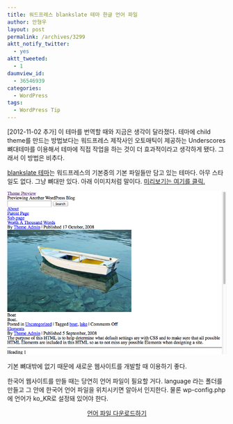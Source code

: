 ```yaml
---
title: 워드프레스 blankslate 테마 한글 언어 파일
author: 안형우
layout: post
permalink: /archives/3299
aktt_notify_twitter:
  - yes
aktt_tweeted:
  - 1
daumview_id:
  - 36546939
categories:
  - WordPress
tags:
  - WordPress Tip
---
```

[2012-11-02 추가] 이 테마를 번역할 때와 지금은 생각이 달라졌다. 테마에 child theme를 만드는 방법보다는 워드프레스 제작사인 오토매틱이 제공하는 Underscores 뼈대테마를 이용해서 테마에 직접 작업을 하는 것이 더 효과적이라고 생각하게 됐다. 그래서 이 방법은 비추다.

[blankslate 테마][1]는 워드프레스의 기본중의 기본 파일들만 담고 있는 테마다. 아무 스타일도 없다. 그냥 뼈대만 있다. 아래 이미지처럼 말이다. [미리보기는 여기를 클릭.][2]

<img class="aligncenter" src="/uploads/legacy/blankslate-language/blankslate-screenshot.png" alt="" />

기본 뼈대밖에 없기 때문에 새로운 웹사이트를 개발할 때 이용하기 좋다.

한국어 웹사이트를 만들 때는 당연히 언어 파일이 필요할 거다. language 라는 폴더를 만들고 그 안에 한국어 언어 파일을 위치시키면 알아서 인지한다. 물론 wp-config.php 에 언어가 ko_KR로 설정돼 있어야 한다.

<p style="text-align: center;">
  <a href="https://mytory.net/uploads/legacy/blankslate-language/blankslate-language.zip">언어 파일 다운로드하기</a>
</p>

 [1]: http://wordpress.org/extend/themes/blankslate
 [2]: http://wp-themes.com/blankslate/